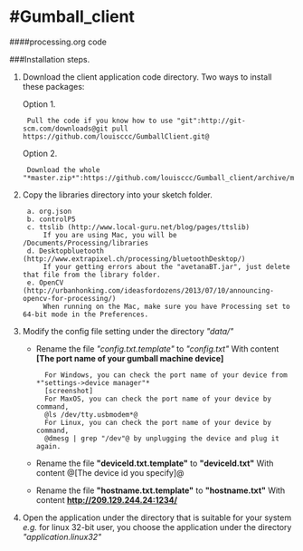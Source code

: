 #Gumball_client
==============

####processing.org code 

###Installation steps.

1. Download the client application code directory. Two ways to install these packages:

	Option 1. 
	
		Pull the code if you know how to use "git":http://git-scm.com/downloads@git pull https://github.com/louisccc/GumballClient.git@
	
	Option 2. 
	
		Download the whole "*master.zip*":https://github.com/louisccc/Gumball_client/archive/master.zip

2. Copy the libraries directory into your sketch folder.
	
		a. org.json
		b. controlP5
		c. ttslib (http://www.local-guru.net/blog/pages/ttslib)
			If you are using Mac, you will be /Documents/Processing/libraries
		d. Desktopbluetooth (http://www.extrapixel.ch/processing/bluetoothDesktop/)
			If your getting errors about the "avetanaBT.jar", just delete that file from the library folder.
		e. OpenCV (http://urbanhonking.com/ideasfordozens/2013/07/10/announcing-opencv-for-processing/)
			When running on the Mac, make sure you have Processing set to 64-bit mode in the Preferences.

3. Modify the config file setting under the directory *"data/"*
		
	* Rename the file *"config.txt.template"* to *"config.txt"* With content **[The port name of your gumball machine device]**
		
			For Windows, you can check the port name of your device from *"settings->device manager"*
			[screenshot]
			For MaxOS, you can check the port name of your device by command,
			@ls /dev/tty.usbmodem*@ 
			For Linux, you can check the port name of your device by command, 
			@dmesg | grep "/dev"@ by unplugging the device and plug it again.
		
		
	* Rename the file **"deviceId.txt.template"** to **"deviceId.txt"** With content @[The device id you specify]@
	* Rename the file **"hostname.txt.template"** to **"hostname.txt"** With content **http://209.129.244.24:1234/**

4. Open the application under the directory that is suitable for your system *e.g.* for linux 32-bit user, you choose the application under the directory *"application.linux32"*